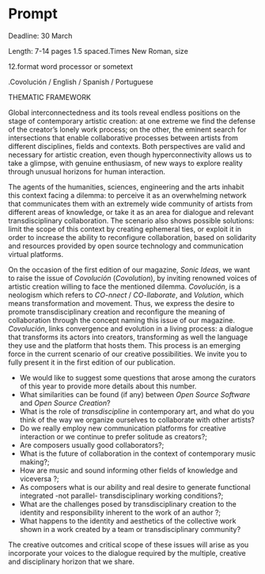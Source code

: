 Prompt
======

Deadline: 30 March

Length: 7-14 pages 1.5 spaced.Times New Roman, size 

12.format word processor or sometext 

.Covolución / English / Spanish / Portuguese

THEMATIC FRAMEWORK

Global interconnectedness and its tools reveal endless positions on the stage
of contemporary artistic creation: at one extreme we find the defense of the
creator’s lonely work process; on the other, the eminent search for
intersections that enable collaborative processes between artists from
different disciplines, fields and contexts. Both perspectives are valid and
necessary for artistic creation, even though hyperconnectivity allows us to
take a glimpse, with genuine enthusiasm, of new ways to explore reality through
unusual horizons for human interaction.

The agents of the humanities, sciences, engineering and the arts inhabit this
context facing a dilemma: to perceive it as an overwhelming network that
communicates them with an extremely wide community of artists from different
areas of knowledge, or take it as an area for dialogue and relevant
transdisciplinary collaboration. The scenario also shows possible solutions:
limit the scope of this context by creating ephemeral ties, or exploit it in
order to increase the ability to reconfigure collaboration, based on solidarity
and resources provided by open source technology and communication virtual
platforms. 

On the occasion of the first edition of our magazine, *Sonic Ideas*, we want to
raise the issue of *Covolución* (*Covolution*), by inviting renowned voices of
artistic creation willing to face the mentioned dilemma. *Covolución*, is a
neologism which refers to *CO-nnect* / *CO-llaborate*, and *Volution*, which
means transformation and movement. Thus, we express the desire to promote
transdisciplinary creation and reconfigure the meaning of collaboration through
the concept naming this issue of our magazine.  *Covolución*, links convergence
and evolution in a living process: a dialogue that transforms its actors into
creators, transforming as well the language they use and the platform that
hosts them. This process is an emerging force in the current scenario of our
creative possibilities. We invite you to fully present it in the first edition
of our publication.

-   We would like to suggest some questions that arose among the curators of
    this year to provide more details about this number.
-   What similarities can be found (if any) between *Open Source Software* and
    *Open Source Creation*?
-   What is the role of *transdiscipline* in contemporary art, and what do you
    think of the way we organize ourselves to collaborate with other artists?
-   Do we really employ new communication platforms for creative interaction or
    we continue to prefer solitude as creators?;
-   Are composers usually good collaborators?;
-   What is the future of collaboration in the context of contemporary music
    making?;
-   How are music and sound informing other fields of knowledge and viceversa
    ?;  
-   As composers what is our ability and real desire to generate functional
    integrated -not parallel- transdisciplinary working conditions?;
-   What are the challenges posed by transdisciplinary creation to the identity
    and responsibility inherent to the work of an author ?;
-   What happens to the identity and aesthetics of the collective work shown in
    a work created by a team or transdisciplinary community?

The creative outcomes and critical scope of these issues will arise as you
incorporate your voices to the dialogue required by the multiple, creative and
disciplinary horizon that we share.  